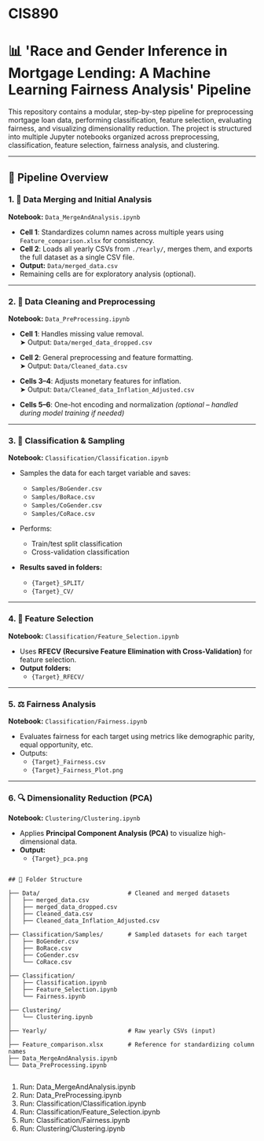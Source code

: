 # CIS890

# 📊 'Race and Gender Inference in Mortgage Lending: A Machine Learning Fairness Analysis' Pipeline

This repository contains a modular, step-by-step pipeline for preprocessing mortgage loan data, performing classification, feature selection, evaluating fairness, and visualizing dimensionality reduction. The project is structured into multiple Jupyter notebooks organized across preprocessing, classification, feature selection, fairness analysis, and clustering.

---

## 🧭 Pipeline Overview

### 1. 📂 Data Merging and Initial Analysis
**Notebook:** `Data_MergeAndAnalysis.ipynb`

- **Cell 1**: Standardizes column names across multiple years using `Feature_comparison.xlsx` for consistency.
- **Cell 2**: Loads all yearly CSVs from `./Yearly/`, merges them, and exports the full dataset as a single CSV file.  
- **Output:** `Data/merged_data.csv`
- Remaining cells are for exploratory analysis (optional).

---

### 2. 🧼 Data Cleaning and Preprocessing  
**Notebook:** `Data_PreProcessing.ipynb`

- **Cell 1**: Handles missing value removal.  
  ➤ Output: `Data/merged_data_dropped.csv`

- **Cell 2**: General preprocessing and feature formatting.  
  ➤ Output: `Data/Cleaned_data.csv`

- **Cells 3–4**: Adjusts monetary features for inflation.  
  ➤ Output: `Data/Cleaned_data_Inflation_Adjusted.csv`

- **Cells 5–6**: One-hot encoding and normalization *(optional – handled during model training if needed)*

---

### 3. 🤖 Classification & Sampling  
**Notebook:** `Classification/Classification.ipynb`

- Samples the data for each target variable and saves:
  - `Samples/BoGender.csv`
  - `Samples/BoRace.csv`
  - `Samples/CoGender.csv`
  - `Samples/CoRace.csv`

- Performs:
  - Train/test split classification
  - Cross-validation classification

- **Results saved in folders:**
  - `{Target}_SPLIT/`
  - `{Target}_CV/`

---

### 4. 🧠 Feature Selection  
**Notebook:** `Classification/Feature_Selection.ipynb`

- Uses **RFECV (Recursive Feature Elimination with Cross-Validation)** for feature selection.
- **Output folders:**
  - `{Target}_RFECV/`

---

### 5. ⚖️ Fairness Analysis  
**Notebook:** `Classification/Fairness.ipynb`

- Evaluates fairness for each target using metrics like demographic parity, equal opportunity, etc.
- Outputs:
  - `{Target}_Fairness.csv`
  - `{Target}_Fairness_Plot.png`

---

### 6. 🔍 Dimensionality Reduction (PCA)  
**Notebook:** `Clustering/Clustering.ipynb`

- Applies **Principal Component Analysis (PCA)** to visualize high-dimensional data.
- **Output:**
  - `{Target}_pca.png`

```

## 📁 Folder Structure

├── Data/                         # Cleaned and merged datasets
│   ├── merged_data.csv
│   ├── merged_data_dropped.csv
│   ├── Cleaned_data.csv
│   ├── Cleaned_data_Inflation_Adjusted.csv
│
├── Classification/Samples/       # Sampled datasets for each target
│   ├── BoGender.csv
│   ├── BoRace.csv
│   ├── CoGender.csv
│   └── CoRace.csv
│
├── Classification/
│   ├── Classification.ipynb
│   ├── Feature_Selection.ipynb
│   └── Fairness.ipynb
│
├── Clustering/
│   └── Clustering.ipynb
│
├── Yearly/                       # Raw yearly CSVs (input)
│
├── Feature_comparison.xlsx       # Reference for standardizing column names
├── Data_MergeAndAnalysis.ipynb
└── Data_PreProcessing.ipynb


```

1. Run: Data_MergeAndAnalysis.ipynb
2. Run: Data_PreProcessing.ipynb
3. Run: Classification/Classification.ipynb
4. Run: Classification/Feature_Selection.ipynb
5. Run: Classification/Fairness.ipynb
6. Run: Clustering/Clustering.ipynb



